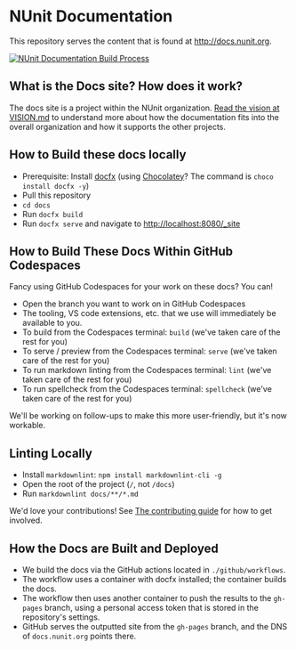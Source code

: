 # NUnit Documentation

This repository serves the content that is found at <http://docs.nunit.org>.

[![NUnit Documentation Build Process](https://github.com/nunit/docs/actions/workflows/build-process.yml/badge.svg)](https://github.com/nunit/docs/actions/workflows/build-process.yml)

## What is the Docs site? How does it work?

The docs site is a project within the NUnit organization. [Read the vision at VISION.md](VISION.md) to understand more about how the documentation fits into the overall organization and how it supports the other projects.

## How to Build these docs locally

* Prerequisite: Install [docfx](https://dotnet.github.io/docfx/) (using [Chocolatey](https://chocolatey.org/)? The command is `choco install docfx -y`)
* Pull this repository
* `cd docs`
* Run `docfx build`
* Run `docfx serve` and navigate to <http://localhost:8080/_site>

## How to Build These Docs Within GitHub Codespaces

Fancy using GitHub Codespaces for your work on these docs? You can!

* Open the branch you want to work on in GitHub Codespaces
* The tooling, VS code extensions, etc. that we use will immediately be available to you.
* To build from the Codespaces terminal: `build` (we've taken care of the rest for you)
* To serve / preview from the Codespaces terminal: `serve` (we've taken care of the rest for you)
* To run markdown linting from the Codespaces terminal: `lint` (we've taken care of the rest for you)
* To run spellcheck from the Codespaces terminal: `spellcheck` (we've taken care of the rest for you)

We'll be working on follow-ups to make this more user-friendly, but it's now workable.

## Linting Locally

* Install `markdownlint`: `npm install markdownlint-cli -g`
* Open the root of the project (`/`, not `/docs`)
* Run `markdownlint docs/**/*.md`

We'd love your contributions! See [The contributing guide](CONTRIBUTING.md) for how to get involved.

## How the Docs are Built and Deployed

* We build the docs via the GitHub actions located in `./github/workflows`.
* The workflow uses a container with docfx installed; the container builds the docs.
* The workflow then uses another container to push the results to the `gh-pages` branch, using a personal access token that is stored in the repository's settings.
* GitHub serves the outputted site from the `gh-pages` branch, and the DNS of `docs.nunit.org` points there.
